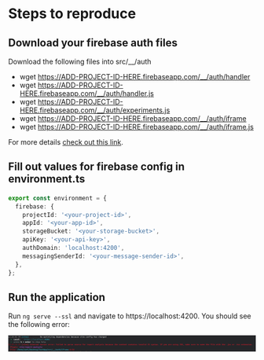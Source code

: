 # Steps to reproduce

## Download your firebase auth files

Download the following files into src/__/auth

- wget https://ADD-PROJECT-ID-HERE.firebaseapp.com/__/auth/handler
- wget https://ADD-PROJECT-ID-HERE.firebaseapp.com/__/auth/handler.js
- wget https://ADD-PROJECT-ID-HERE.firebaseapp.com/__/auth/experiments.js
- wget https://ADD-PROJECT-ID-HERE.firebaseapp.com/__/auth/iframe
- wget https://ADD-PROJECT-ID-HERE.firebaseapp.com/__/auth/iframe.js

For more details [check out this link](https://firebase.google.com/docs/auth/web/redirect-best-practices#:~:text=The%20signInWithRedirect%20flow%20starts%20by,back%20to%20the%20app%20domain.).

## Fill out values for firebase config in environment.ts

```typescript
export const environment = {
  firebase: {
    projectId: '<your-project-id>',
    appId: '<your-app-id>',
    storageBucket: '<your-storage-bucket>',
    apiKey: '<your-api-key>',
    authDomain: 'localhost:4200',
    messagingSenderId: '<your-message-sender-id>',
  },
};
```

## Run the application

Run `ng serve --ssl` and navigate to https://localhost:4200. You should see the following error:

![img](error.png)